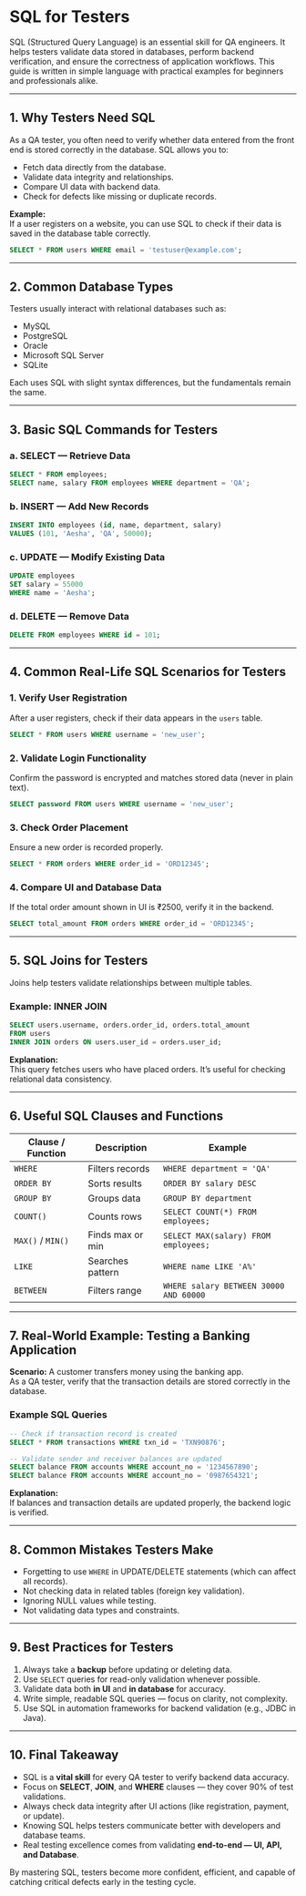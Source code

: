 # SQL for Testers

SQL (Structured Query Language) is an essential skill for QA engineers. It helps testers validate data stored in databases, perform backend verification, and ensure the correctness of application workflows. This guide is written in simple language with practical examples for beginners and professionals alike.

---

## 1. Why Testers Need SQL

As a QA tester, you often need to verify whether data entered from the front end is stored correctly in the database. SQL allows you to:

- Fetch data directly from the database.
- Validate data integrity and relationships.
- Compare UI data with backend data.
- Check for defects like missing or duplicate records.

**Example:**  
If a user registers on a website, you can use SQL to check if their data is saved in the database table correctly.

```sql
SELECT * FROM users WHERE email = 'testuser@example.com';
```

---

## 2. Common Database Types

Testers usually interact with relational databases such as:

- MySQL
- PostgreSQL
- Oracle
- Microsoft SQL Server
- SQLite

Each uses SQL with slight syntax differences, but the fundamentals remain the same.

---

## 3. Basic SQL Commands for Testers

### a. SELECT — Retrieve Data

```sql
SELECT * FROM employees;
SELECT name, salary FROM employees WHERE department = 'QA';
```

### b. INSERT — Add New Records

```sql
INSERT INTO employees (id, name, department, salary)
VALUES (101, 'Aesha', 'QA', 50000);
```

### c. UPDATE — Modify Existing Data

```sql
UPDATE employees
SET salary = 55000
WHERE name = 'Aesha';
```

### d. DELETE — Remove Data

```sql
DELETE FROM employees WHERE id = 101;
```

---

## 4. Common Real-Life SQL Scenarios for Testers

### 1. Verify User Registration

After a user registers, check if their data appears in the `users` table.

```sql
SELECT * FROM users WHERE username = 'new_user';
```

### 2. Validate Login Functionality

Confirm the password is encrypted and matches stored data (never in plain text).

```sql
SELECT password FROM users WHERE username = 'new_user';
```

### 3. Check Order Placement

Ensure a new order is recorded properly.

```sql
SELECT * FROM orders WHERE order_id = 'ORD12345';
```

### 4. Compare UI and Database Data

If the total order amount shown in UI is ₹2500, verify it in the backend.

```sql
SELECT total_amount FROM orders WHERE order_id = 'ORD12345';
```

---

## 5. SQL Joins for Testers

Joins help testers validate relationships between multiple tables.

### Example: INNER JOIN

```sql
SELECT users.username, orders.order_id, orders.total_amount
FROM users
INNER JOIN orders ON users.user_id = orders.user_id;
```

**Explanation:**  
This query fetches users who have placed orders. It’s useful for checking relational data consistency.

---

## 6. Useful SQL Clauses and Functions

| Clause / Function | Description | Example |
|--------------------|--------------|----------|
| `WHERE` | Filters records | `WHERE department = 'QA'` |
| `ORDER BY` | Sorts results | `ORDER BY salary DESC` |
| `GROUP BY` | Groups data | `GROUP BY department` |
| `COUNT()` | Counts rows | `SELECT COUNT(*) FROM employees;` |
| `MAX()` / `MIN()` | Finds max or min | `SELECT MAX(salary) FROM employees;` |
| `LIKE` | Searches pattern | `WHERE name LIKE 'A%'` |
| `BETWEEN` | Filters range | `WHERE salary BETWEEN 30000 AND 60000` |

---

## 7. Real-World Example: Testing a Banking Application

**Scenario:** A customer transfers money using the banking app.  
As a QA tester, verify that the transaction details are stored correctly in the database.

### Example SQL Queries

```sql
-- Check if transaction record is created
SELECT * FROM transactions WHERE txn_id = 'TXN90876';

-- Validate sender and receiver balances are updated
SELECT balance FROM accounts WHERE account_no = '1234567890';
SELECT balance FROM accounts WHERE account_no = '0987654321';
```

**Explanation:**  
If balances and transaction details are updated properly, the backend logic is verified.

---

## 8. Common Mistakes Testers Make

- Forgetting to use `WHERE` in UPDATE/DELETE statements (which can affect all records).
- Not checking data in related tables (foreign key validation).
- Ignoring NULL values while testing.
- Not validating data types and constraints.

---

## 9. Best Practices for Testers

1. Always take a **backup** before updating or deleting data.
2. Use `SELECT` queries for read-only validation whenever possible.
3. Validate data both **in UI** and **in database** for accuracy.
4. Write simple, readable SQL queries — focus on clarity, not complexity.
5. Use SQL in automation frameworks for backend validation (e.g., JDBC in Java).

---

## 10. Final Takeaway

- SQL is a **vital skill** for every QA tester to verify backend data accuracy.
- Focus on **SELECT**, **JOIN**, and **WHERE** clauses — they cover 90% of test validations.
- Always check data integrity after UI actions (like registration, payment, or update).
- Knowing SQL helps testers communicate better with developers and database teams.
- Real testing excellence comes from validating **end-to-end — UI, API, and Database**.

By mastering SQL, testers become more confident, efficient, and capable of catching critical defects early in the testing cycle.
